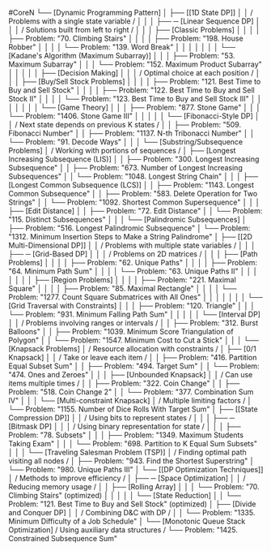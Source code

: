 #CoreN
└──  [Dynamic Programming Pattern]
    │
    ├── [[1D State DP]]
    │   │   / Problems with a single state variable /
    │   │
    │   ├── ─ [Linear Sequence DP]
    │   │   │   / Solutions built from left to right /
    │   │   │   ├── [Classic Problems]
    │   │   │   │   ├── Problem: "70. Climbing Stairs"
    │   │   │   │   ├── Problem: "198. House Robber"
    │   │   │   │   └── Problem: "139. Word Break"
    │   │   │   │
    │   │   │   └── [Kadane's Algorithm (Maximum Subarray)]
    │   │   │       ├── Problem: "53. Maximum Subarray"
    │   │   │       └── Problem: "152. Maximum Product Subarray"
    │   │   │
    │   │   ├── [Decision Making]
    │   │   │   / Optimal choice at each position /
    │   │   │   ├── [Buy/Sell Stock Problems]
    │   │   │   │   ├── Problem: "121. Best Time to Buy and Sell Stock"
    │   │   │   │   ├── Problem: "122. Best Time to Buy and Sell Stock II"
    │   │   │   │   └── Problem: "123. Best Time to Buy and Sell Stock III"
    │   │   │   │
    │   │   │   └── [Game Theory]
    │   │   │       ├── Problem: "877. Stone Game"
    │   │   │       └── Problem: "1406. Stone Game III"
    │   │   │
    │   │   └── [Fibonacci-Style DP]
    │   │       / Next state depends on previous K states /
    │   │       ├── Problem: "509. Fibonacci Number"
    │   │       ├── Problem: "1137. N-th Tribonacci Number"
    │   │       └── Problem: "91. Decode Ways"
    │   │
    │   └── [Substring/Subsequence Problems]
    │       / Working with portions of sequences /
    │       ├── [Longest Increasing Subsequence (LIS)]
    │       │   ├── Problem: "300. Longest Increasing Subsequence"
    │       │   ├── Problem: "673. Number of Longest Increasing Subsequences"
    │       │   └── Problem: "1048. Longest String Chain"
    │       │
    │       ├── [Longest Common Subsequence (LCS)]
    │       │   ├── Problem: "1143. Longest Common Subsequence"
    │       │   ├── Problem: "583. Delete Operation for Two Strings"
    │       │   └── Problem: "1092. Shortest Common Supersequence"
    │       │
    │       ├── [Edit Distance]
    │       │   ├── Problem: "72. Edit Distance"
    │       │   └── Problem: "115. Distinct Subsequences"
    │       │
    │       └── [Palindromic Subsequences]
    │           ├── Problem: "516. Longest Palindromic Subsequence"
    │           └── Problem: "1312. Minimum Insertion Steps to Make a String Palindrome"
    │
    ├── [[2D Multi-Dimensional DP]]
    │   │   / Problems with multiple state variables /
    │   │
    │   ├── ─ [Grid-Based DP]
    │   │   │   / Problems on 2D matrices /
    │   │   │   ├── [Path Problems]
    │   │   │   │   ├── Problem: "62. Unique Paths"
    │   │   │   │   ├── Problem: "64. Minimum Path Sum"
    │   │   │   │   └── Problem: "63. Unique Paths II"
    │   │   │   │
    │   │   │   ├── [Region Problems]
    │   │   │   │   ├── Problem: "221. Maximal Square"
    │   │   │   │   ├── Problem: "85. Maximal Rectangle"
    │   │   │   │   └── Problem: "1277. Count Square Submatrices with All Ones"
    │   │   │   │
    │   │   │   └── [Grid Traversal with Constraints]
    │   │   │       ├── Problem: "120. Triangle"
    │   │   │       └── Problem: "931. Minimum Falling Path Sum"
    │   │   │
    │   │   └── [Interval DP]
    │   │       / Problems involving ranges or intervals /
    │   │       ├── Problem: "312. Burst Balloons"
    │   │       ├── Problem: "1039. Minimum Score Triangulation of Polygon"
    │   │       └── Problem: "1547. Minimum Cost to Cut a Stick"
    │   │
    │   └── [Knapsack Problems]
    │       / Resource allocation with constraints /
    │       ├── [0/1 Knapsack]
    │       │   / Take or leave each item /
    │       │   ├── Problem: "416. Partition Equal Subset Sum"
    │       │   ├── Problem: "494. Target Sum"
    │       │   └── Problem: "474. Ones and Zeroes"
    │       │
    │       ├── [Unbounded Knapsack]
    │       │   / Can use items multiple times /
    │       │   ├── Problem: "322. Coin Change"
    │       │   ├── Problem: "518. Coin Change 2"
    │       │   └── Problem: "377. Combination Sum IV"
    │       │
    │       └── [Multi-constraint Knapsack]
    │           / Multiple limiting factors /
    │           └── Problem: "1155. Number of Dice Rolls With Target Sum"
    │
    ├── [[State Compression DP]]
    │   │   / Using bits to represent states /
    │   │
    │   ├── ─ [Bitmask DP]
    │   │   │   / Using binary representation for state /
    │   │   │   ├── Problem: "78. Subsets"
    │   │   │   ├── Problem: "1349. Maximum Students Taking Exam"
    │   │   │   └── Problem: "698. Partition to K Equal Sum Subsets"
    │   │
    │   └── [Traveling Salesman Problem (TSP)]
    │       / Finding optimal path visiting all nodes /
    │       ├── Problem: "943. Find the Shortest Superstring"
    │       └── Problem: "980. Unique Paths III"
    │
    └── [[DP Optimization Techniques]]
        │   / Methods to improve efficiency /
        │
        ├── ─ [Space Optimization]
        │   │   / Reducing memory usage /
        │   │   ├── [Rolling Array]
        │   │   │   └── Problem: "70. Climbing Stairs" (optimized)
        │   │   │
        │   │   └── [State Reduction]
        │   │       └── Problem: "121. Best Time to Buy and Sell Stock" (optimized)
        │
        ├── [Divide and Conquer DP]
        │   │   / Combining D&C with DP /
        │   │   └── Problem: "1335. Minimum Difficulty of a Job Schedule"
        │
        └── [Monotonic Queue Stack Optimization]
            / Using auxiliary data structures /
            └── Problem: "1425. Constrained Subsequence Sum"